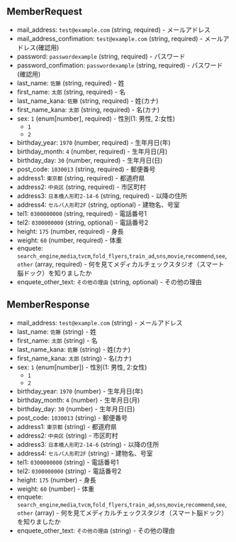 ## MemberRequest
+ mail_address: `test@example.com` (string, required) - メールアドレス
+ mail_address_confimation: `test@example.com` (string, required) - メールアドレス(確認用)
+ password: `passwordexample` (string, required) - パスワード
+ password_confimation: `passwordexample` (string, required) - パスワード(確認用)
+ last_name: `佐藤` (string, required) - 姓
+ first_name: `太郎` (string, required) - 名
+ last_name_kana: `佐藤` (string, required) - 姓(カナ)
+ first_name_kana: `太郎` (string, required) - 名(カナ)
+ sex: `1` (enum[number], required) - 性別(1: 男性, 2:女性)
    + `1`
    + `2`
+ birthday_year: `1970` (number, required) - 生年月日(年)
+ birthday_month: `4` (number, required) - 生年月日(月)
+ birthday_day: `30` (number, required) - 生年月日(日)
+ post_code: `1030013` (string, required) - 郵便番号
+ address1: `東京都` (string, required) - 都道府県
+ address2: `中央区` (string, required) - 市区町村
+ address3: `日本橋人形町2-14-6` (string, required) - 以降の住所
+ address4: `セルバ人形町2F` (string, optional) - 建物名、号室
+ tel1: `0300000000` (string, required) - 電話番号1
+ tel2: `0300000000` (string, optional) - 電話番号2
+ height: `175` (number, required) - 身長
+ weight: `60` (number, required) - 体重
+ enquete: `search_engine`,`media`,`tvcm`,`fold_flyers`,`train_ad`,`sns`,`movie`,`recommend`,`see`,`other` (array, required) - 何を見てメディカルチェックスタジオ（スマート脳ドック）を知りましたか
+ enquete_other_text: `その他の理由` (string, optional) - その他の理由

## MemberResponse
+ mail_address: `test@example.com` (string) - メールアドレス
+ last_name: `佐藤` (string) - 姓
+ first_name: `太郎` (string) - 名
+ last_name_kana: `佐藤` (string) - 姓(カナ)
+ first_name_kana: `太郎` (string) - 名(カナ)
+ sex: `1` (enum[number]) - 性別(1: 男性, 2:女性)
    + `1`
    + `2`
+ birthday_year: `1970` (number) - 生年月日(年)
+ birthday_month: `4` (number) - 生年月日(月)
+ birthday_day: `30` (number) - 生年月日(日)
+ post_code: `1030013` (string) - 郵便番号
+ address1: `東京都` (string) - 都道府県
+ address2: `中央区` (string) - 市区町村
+ address3: `日本橋人形町2-14-6` (string) - 以降の住所
+ address4: `セルバ人形町2F` (string) - 建物名、号室
+ tel1: `0300000000` (string) - 電話番号1
+ tel2: `0300000000` (string) - 電話番号2
+ height: `175` (number) - 身長
+ weight: `60` (number) - 体重
+ enquete: `search_engine`,`media`,`tvcm`,`fold_flyers`,`train_ad`,`sns`,`movie`,`recommend`,`see`,`other` (array) - 何を見てメディカルチェックスタジオ（スマート脳ドック）を知りましたか
+ enquete_other_text: `その他の理由` (string) - その他の理由
